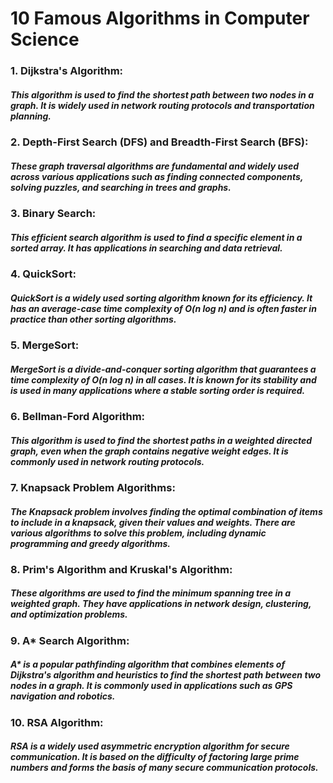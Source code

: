 # 10 Famous Algorithms in Computer Science


### 1. Dijkstra's Algorithm: 
##### This algorithm is used to find the shortest path between two nodes in a graph. It is widely used in network routing protocols and transportation planning.

### 2. Depth-First Search (DFS) and Breadth-First Search (BFS): 
##### These graph traversal algorithms are fundamental and widely used across various applications such as finding connected components, solving puzzles, and searching in trees and graphs.

### 3. Binary Search:
##### This efficient search algorithm is used to find a specific element in a sorted array. It has applications in searching and data retrieval.

### 4. QuickSort:
##### QuickSort is a widely used sorting algorithm known for its efficiency. It has an average-case time complexity of O(n log n) and is often faster in practice than other sorting algorithms.

### 5. MergeSort: 
##### MergeSort is a divide-and-conquer sorting algorithm that guarantees a time complexity of O(n log n) in all cases. It is known for its stability and is used in many applications where a stable sorting order is required.

### 6. Bellman-Ford Algorithm:
##### This algorithm is used to find the shortest paths in a weighted directed graph, even when the graph contains negative weight edges. It is commonly used in network routing protocols.

### 7. Knapsack Problem Algorithms: 
##### The Knapsack problem involves finding the optimal combination of items to include in a knapsack, given their values and weights. There are various algorithms to solve this problem, including dynamic programming and greedy algorithms.

### 8. Prim's Algorithm and Kruskal's Algorithm: 
##### These algorithms are used to find the minimum spanning tree in a weighted graph. They have applications in network design, clustering, and optimization problems.

### 9. A* Search Algorithm: 
##### A* is a popular pathfinding algorithm that combines elements of Dijkstra's algorithm and heuristics to find the shortest path between two nodes in a graph. It is commonly used in applications such as GPS navigation and robotics.

### 10. RSA Algorithm: 
##### RSA is a widely used asymmetric encryption algorithm for secure communication. It is based on the difficulty of factoring large prime numbers and forms the basis of many secure communication protocols.

